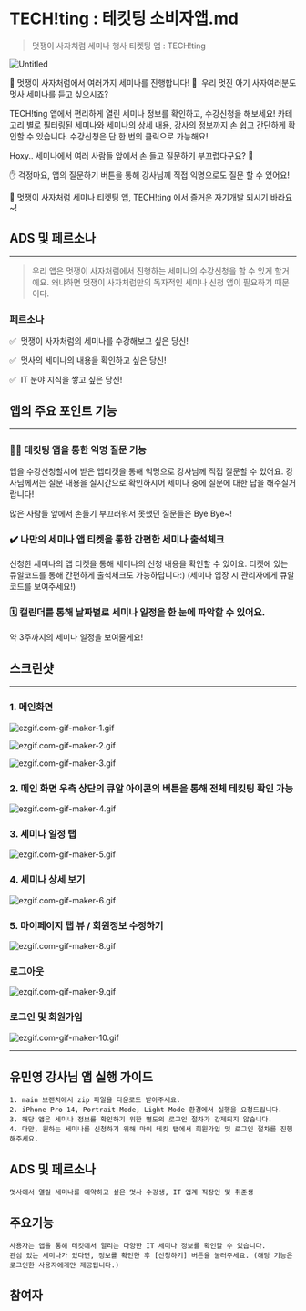 # TECH!ting : 테킷팅 소비자앱.md

> 멋쟁이 사자처럼 세미나 행사 티켓팅 앱 : TECH!ting
> 

![Untitled](TECH!ting%20%E1%84%90%E1%85%A6%E1%84%8F%E1%85%B5%E1%86%BA%E1%84%90%E1%85%B5%E1%86%BC%20%E1%84%89%E1%85%A9%E1%84%87%E1%85%B5%E1%84%8C%E1%85%A1%E1%84%8B%E1%85%A2%E1%86%B8%20md%20eae26cd5022242c182909de0739a1488/Untitled.png)

🎉 멋쟁이 사자처럼에서 여러가지 세미나를 진행합니다! 🎉  우리 멋진 아기 사자여러분도 멋사 세미나를 듣고 싶으시죠?  

TECH!ting 앱에서 편리하게 열린 세미나 정보를 확인하고, 수강신청을 해보세요! 카테고리 별로 필터링된 세미나와 세미나의 상세 내용, 강사의 정보까지 손 쉽고 간단하게 확인할 수 있습니다. 수강신청은 단 한 번의 클릭으로 가능해요! 

Hoxy.. 세미나에서 여러 사람들 앞에서 손 들고 질문하기 부끄럽다구요? 🤔

✋ 걱정마요, 앱의 질문하기 버튼을 통해 강사님께 직접 익명으로도 질문 할 수 있어요!

🦁 멋쟁이 사자처럼 세미나 티켓팅 앱, TECH!ting 에서 즐거운 자기개발 되시기 바라요~! 

## ADS 및 페르소나

---

> 우리 앱은 멋쟁이 사자처럼에서 진행하는 세미나의 수강신청을 할 수 있게 할거에요. 왜냐하면 멋쟁이 사자처럼만의 독자적인 세미나 신청 앱이 필요하기 때문이다.
> 

### 페르소나

✅  멋쟁이 사자처럼의 세미나를 수강해보고 싶은 당신! 

✅  멋사의 세미나의 내용을 확인하고 싶은 당신! 

✅  IT 분야 지식을 쌓고 싶은 당신!

## 앱의 주요 포인트 기능

---

### 🙋‍♀️ 테킷팅 앱을 통한 익명 질문 기능

앱을 수강신청할시에 받은 앱티켓을 통해 익명으로 강사님께 직접 질문할 수 있어요. 강사님께서는 질문 내용을 실시간으로 확인하시어 세미나 중에 질문에 대한 답을 해주실거랍니다! 

많은 사람들 앞에서 손들기 부끄러워서 못했던 질문들은 Bye Bye~! 

### ✔️ 나만의 세미나 앱 티켓을 통한 간편한 세미나 출석체크

신청한 세미나의 앱 티켓을 통해 세미나의 신청 내용을 확인할 수 있어요. 티켓에 있는 큐알코드를 통해 간편하게 출석체크도 가능하답니다:)  (세미나 입장 시 관리자에게 큐알코드를 보여주세요!) 

### 🗓️ 캘린더를 통해 날짜별로 세미나 일정을 한 눈에 파악할 수 있어요.

약 3주까지의 세미나 일정을 보여줄게요! 

## 스크린샷

---

### 1. 메인화면

![ezgif.com-gif-maker-1.gif](TECH!ting%20%E1%84%90%E1%85%A6%E1%84%8F%E1%85%B5%E1%86%BA%E1%84%90%E1%85%B5%E1%86%BC%20%E1%84%89%E1%85%A9%E1%84%87%E1%85%B5%E1%84%8C%E1%85%A1%E1%84%8B%E1%85%A2%E1%86%B8%20md%20eae26cd5022242c182909de0739a1488/ezgif.com-gif-maker-1.gif)

![ezgif.com-gif-maker-2.gif](TECH!ting%20%E1%84%90%E1%85%A6%E1%84%8F%E1%85%B5%E1%86%BA%E1%84%90%E1%85%B5%E1%86%BC%20%E1%84%89%E1%85%A9%E1%84%87%E1%85%B5%E1%84%8C%E1%85%A1%E1%84%8B%E1%85%A2%E1%86%B8%20md%20eae26cd5022242c182909de0739a1488/ezgif.com-gif-maker-2.gif)

![ezgif.com-gif-maker-3.gif](TECH!ting%20%E1%84%90%E1%85%A6%E1%84%8F%E1%85%B5%E1%86%BA%E1%84%90%E1%85%B5%E1%86%BC%20%E1%84%89%E1%85%A9%E1%84%87%E1%85%B5%E1%84%8C%E1%85%A1%E1%84%8B%E1%85%A2%E1%86%B8%20md%20eae26cd5022242c182909de0739a1488/ezgif.com-gif-maker-3.gif)

### 2. 메인 화면 우측 상단의 큐알 아이콘의 버튼을 통해 전체 테킷팅 확인 가능

![ezgif.com-gif-maker-4.gif](TECH!ting%20%E1%84%90%E1%85%A6%E1%84%8F%E1%85%B5%E1%86%BA%E1%84%90%E1%85%B5%E1%86%BC%20%E1%84%89%E1%85%A9%E1%84%87%E1%85%B5%E1%84%8C%E1%85%A1%E1%84%8B%E1%85%A2%E1%86%B8%20md%20eae26cd5022242c182909de0739a1488/ezgif.com-gif-maker-4.gif)

### 3. 세미나 일정 탭

![ezgif.com-gif-maker-5.gif](TECH!ting%20%E1%84%90%E1%85%A6%E1%84%8F%E1%85%B5%E1%86%BA%E1%84%90%E1%85%B5%E1%86%BC%20%E1%84%89%E1%85%A9%E1%84%87%E1%85%B5%E1%84%8C%E1%85%A1%E1%84%8B%E1%85%A2%E1%86%B8%20md%20eae26cd5022242c182909de0739a1488/ezgif.com-gif-maker-5.gif)

### 4. 세미나 상세 보기

![ezgif.com-gif-maker-6.gif](TECH!ting%20%E1%84%90%E1%85%A6%E1%84%8F%E1%85%B5%E1%86%BA%E1%84%90%E1%85%B5%E1%86%BC%20%E1%84%89%E1%85%A9%E1%84%87%E1%85%B5%E1%84%8C%E1%85%A1%E1%84%8B%E1%85%A2%E1%86%B8%20md%20eae26cd5022242c182909de0739a1488/ezgif.com-gif-maker-6.gif)

### 5. 마이페이지 탭 뷰 / 회원정보 수정하기

![ezgif.com-gif-maker-8.gif](TECH!ting%20%E1%84%90%E1%85%A6%E1%84%8F%E1%85%B5%E1%86%BA%E1%84%90%E1%85%B5%E1%86%BC%20%E1%84%89%E1%85%A9%E1%84%87%E1%85%B5%E1%84%8C%E1%85%A1%E1%84%8B%E1%85%A2%E1%86%B8%20md%20eae26cd5022242c182909de0739a1488/ezgif.com-gif-maker-8.gif)

### 로그아웃

![ezgif.com-gif-maker-9.gif](TECH!ting%20%E1%84%90%E1%85%A6%E1%84%8F%E1%85%B5%E1%86%BA%E1%84%90%E1%85%B5%E1%86%BC%20%E1%84%89%E1%85%A9%E1%84%87%E1%85%B5%E1%84%8C%E1%85%A1%E1%84%8B%E1%85%A2%E1%86%B8%20md%20eae26cd5022242c182909de0739a1488/ezgif.com-gif-maker-9.gif)

 

### 로그인 및 회원가입

![ezgif.com-gif-maker-10.gif](TECH!ting%20%E1%84%90%E1%85%A6%E1%84%8F%E1%85%B5%E1%86%BA%E1%84%90%E1%85%B5%E1%86%BC%20%E1%84%89%E1%85%A9%E1%84%87%E1%85%B5%E1%84%8C%E1%85%A1%E1%84%8B%E1%85%A2%E1%86%B8%20md%20eae26cd5022242c182909de0739a1488/ezgif.com-gif-maker-10.gif)




---

## 유민영 강사님 앱 실행 가이드
```
1. main 브랜치에서 zip 파일을 다운로드 받아주세요.
2. iPhone Pro 14, Portrait Mode, Light Mode 환경에서 실행을 요청드립니다.
3. 해당 앱은 세미나 정보를 확인하기 위한 별도의 로그인 절차가 강제되지 않습니다.
4. 다만, 원하는 세미나를 신청하기 위해 마이 테킷 탭에서 회원가입 및 로그인 절차를 진행해주세요.
```

## ADS 및 페르소나
```
멋사에서 열릴 세미나를 예약하고 싶은 멋사 수강생, IT 업계 직장인 및 취준생
```

## 주요기능
```
사용자는 앱을 통해 테킷에서 열리는 다양한 IT 세미나 정보를 확인할 수 있습니다.   
관심 있는 세미나가 있다면, 정보를 확인한 후 [신청하기] 버튼을 눌러주세요. (해당 기능은 로그인한 사용자에게만 제공됩니다.)
```

## 참여자
